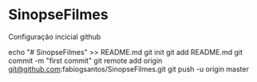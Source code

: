 # SinopseFilmes

Configuração incicial github

echo "# SinopseFilmes" >> README.md
git init
git add README.md
git commit -m "first commit"
git remote add origin git@github.com:fabiogsantos/SinopseFilmes.git
git push -u origin master